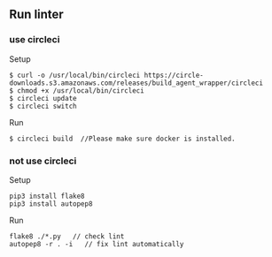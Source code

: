 ## Run linter
### use circleci

Setup

```
$ curl -o /usr/local/bin/circleci https://circle-downloads.s3.amazonaws.com/releases/build_agent_wrapper/circleci
$ chmod +x /usr/local/bin/circleci
$ circleci update
$ circleci switch
```

Run

```
$ circleci build  //Please make sure docker is installed. 
```

### not use circleci
Setup

```
pip3 install flake8
pip3 install autopep8
```

Run

```
flake8 ./*.py   // check lint
autopep8 -r . -i   // fix lint automatically
```